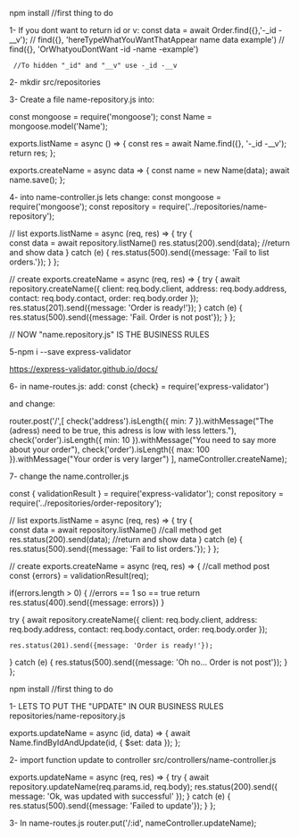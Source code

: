 npm install
//first thing to do


1- If you dont want to return id or v:
   const data = await Order.find({},'-_id -__v'); 
     // find({}, 'hereTypeWhatYouWantThatAppear name data example') 
     // find({}, 'OrWhatyouDontWant -id -name -example')

     //To hidden "_id" and "__v" use -_id -__v


2- mkdir src/repositories

3- Create a file name-repository.js
  into: 
  
  const mongoose = require('mongoose');
  const Name = mongoose.model('Name');

exports.listName = async () => {
  const res = await Name.find({}, '-_id -__v');
  return res;
};

exports.createName = async data => {
  const name = new Name(data);
  await name.save();
};

4- into name-controller.js
    lets change:
const mongoose = require('mongoose');
const repository = require('../repositories/name-repository');

// list
exports.listName = async (req, res) => {
  try {           
    const data = await repository.listName()
    res.status(200).send(data); //return and show data
  } catch (e) {
    res.status(500).send({message: 'Fail to list orders.'});
  }
};

// create
exports.createName = async (req, res) => {
  try {
    await repository.createName({
      client: req.body.client,
      address: req.body.address,
      contact: req.body.contact,
      order: req.body.order 
    });
    res.status(201).send({message: 'Order is ready!'});
  } catch (e) {
    res.status(500).send({message: 'Fail. Order is not post'});
  }
};

// NOW "name.repository.js" IS THE BUSINESS RULES

5-npm i --save express-validator

https://express-validator.github.io/docs/




6- in name-routes.js:
        add: 
const {check} = require('express-validator')


and change:

router.post('/',[
     check('address').isLength({ min: 7 }).withMessage("The (adress) need to be true, this adress is low with less letters."),
    check('order').isLength({ min: 10 }).withMessage("You need to say more about your order"),
    check('order').isLength({ max: 100 }).withMessage("Your order is very larger")
], nameController.createName);


7- change the name.controller.js 

  const { validationResult } = require('express-validator');
const repository = require('../repositories/order-repository');

// list
exports.listName = async (req, res) => {
  try {           
    const data = await repository.listName() //call method get
    res.status(200).send(data); //return and show data
  } catch (e) {
    res.status(500).send({message: 'Fail to list orders.'});
  }
};

// create
exports.createName = async (req, res) => { //call method post
  const {errors} = validationResult(req);

  if(errors.length > 0) { //errors == 1 so == true
    return res.status(400).send({message: errors})
  }

  try {
    await repository.createName({
      client: req.body.client,
      address: req.body.address,
      contact: req.body.contact,
      order: req.body.order 
    });

    res.status(201).send({message: 'Order is ready!'});
  } catch (e) {
    res.status(500).send({message: 'Oh no... Order is not post'});
  }
};





npm install
//first thing to do



1- LETS TO PUT THE "UPDATE" IN OUR BUSINESS RULES
 repositories/name-repository.js

exports.updateName = async (id, data) => {
  await Name.findByIdAndUpdate(id, {
    $set: data
  });
};

2- import function update to controller
  src/controllers/name-controller.js

  exports.updateName = async (req, res) => {
  try {
    await repository.updateName(req.params.id, req.body);
    res.status(200).send({
      message: 'Ok, was updated with successful'
    });
  } catch (e) {
    res.status(500).send({message: 'Failed to update'});
  }
};


3- In name-routes.js 
router.put('/:id', nameController.updateName);
